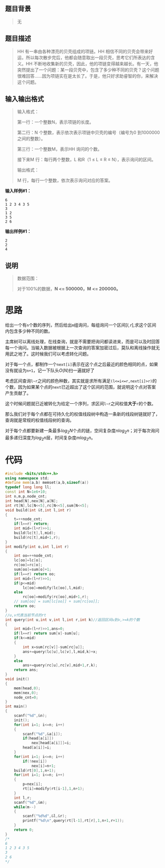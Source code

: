 ## 题目背景

> 无

## 题目描述

> HH 有一串由各种漂亮的贝壳组成的项链。HH 相信不同的贝壳会带来好运，所以每次散步完后，他都会随意取出一段贝壳，思考它们所表达的含义。HH 不断地收集新的贝壳，因此，他的项链变得越来越长。有一天，他突然提出了一个问题：某一段贝壳中，包含了多少种不同的贝壳？这个问题很难回答……因为项链实在是太长了。于是，他只好求助睿智的你，来解决这个问题。

## 输入输出格式

> 输入格式：
>
>  
>
> 第一行：一个整数N，表示项链的长度。
>
> 第二行：N 个整数，表示依次表示项链中贝壳的编号（编号为0 到1000000 之间的整数）。
>
> 第三行：一个整数M，表示HH 询问的个数。
>
> 接下来M 行：每行两个整数，L 和R（1 ≤ L ≤ R ≤ N），表示询问的区间。
>
> 输出格式：
>
>  
>
> M 行，每行一个整数，依次表示询问对应的答案。



**输入样例#1：** 

```
6
1 2 3 4 3 5
3
1 2
3 5
2 6
```

**输出样例#1：** 

```
2
2
4
```

## 说明

> 数据范围：
>
> 对于100%的数据，**N <= 500000，M <= 200000。**

# 思路

给出一个有`n`个数的序列，然后给出`m`组询问，每组询问一个区间$[l,r]$,求这个区间内包含多少种不同的数。

主席树可以离线处理，在线查询，就是不需要把询问都读进来，而是可以及时回答每一个询问。当输入数据被根据上一次查询的答案加密过后，莫队和离线操作就无用武之地了。这时候我们可以考虑转化问题。

对于每一个点，都制作一个`next[i]`表示在这个点之后最近的颜色相同的点，如果没有就设为`n+1`，记一下队头$O(N)$扫一遍就好了

考虑区间查询`l~r`之间的颜色种数，其实就是求所有满足`(l<=i<=r,next[i]>r)`的个数，因为如果某个点的`next`已近超出了这个区间的范围，就说明这个点对答案产生贡献了。

这个时候问题就已近被转化为给定一个序列，求区间`l~r`之间权值**大于**`r`的个数。

那么我们对于每个点都在可持久化的权值线段树中构造一条新的线段树链就好了，查询就是常规的权值线段树的查询。

对于每个点都要新建一条最多$log_2N$个点的链，空间复杂度$nlog_2n$；对于每次询问最多递归深度为$log_2n$层，时间复杂度$mlog_2n$。



# 代码

```cpp
#include <bits/stdc++.h>
using namespace std;
#define mem(a,b) memset(a,b,sizeof(a))
typedef long long ll;
const int N=1e6+10;
int n,m,p,node_cnt;
int head[N],nex[N],a[N];
int rt[N],lc[N<<5],rc[N<<5],sum[N<<5];
void build(int &t,int l,int r)
{
    t=++node_cnt;
    if(l==r) return;
    int mid=(l+r)>>1;
    build(lc[t],l,mid);
    build(rc[t],mid+1,r);
}
int modify(int o,int l,int r)
{
    int oo=++node_cnt;
    lc[oo]=lc[o];
    rc[oo]=rc[o];
    sum[oo]=sum[o]+1;
    if(l==r) return oo;
    int mid=(l+r)>>1;
    if(p<=mid)
        lc[oo]=modify(lc[oo],l,mid);
    else
        rc[oo]=modify(rc[oo],mid+1,r);
    // sum[oo] = sum[lc[oo]] + sum[rc[oo]];
    return oo;
}
//u,v代表当前节点的rt
int query(int u,int v,int l,int r,int k)//返回区间u到v,>=k的个数
{
    int mid=(l+r)>>1,ans=0;
    if(l==r) return sum[v]-sum[u];
    if(k<=mid)
    {
        int x=sum[rc[v]]-sum[rc[u]];
        ans+=query(lc[u],lc[v],l,mid,k)+x;
    }
    else
        ans+=query(rc[u],rc[v],mid+1,r,k);
    return ans;
}
void init()
{
    mem(head,0);
    mem(nex,0);
    node_cnt=0;
}
int main()
{
    scanf("%d",&n);
    init();
    for(int i=1; i<=n; i++)
    {
        scanf("%d",&a[i]);
        if(head[a[i]])
            nex[head[a[i]]]=i;
        head[a[i]]=i;
    }
    for(int i=1; i<=n; i++)
        if(!nex[i])
            nex[i]=n+1;
    build(rt[0],1,n+1);
    for(int i=1; i<=n; i++)
    {
        p=nex[i];
        rt[i]=modify(rt[i-1],1,n+1);
    }
    int l,r;
    scanf("%d",&m);
    while(m--)
    {
        scanf("%d%d",&l,&r);
        printf("%d\n",query(rt[l-1],rt[r],1,n+1,r+1));
    }
    return 0;
}
/*
6
1 2 3 4 3 5
3
2 6
*/

```


